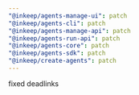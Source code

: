 ```yaml
---
"@inkeep/agents-manage-ui": patch
"@inkeep/agents-cli": patch
"@inkeep/agents-manage-api": patch
"@inkeep/agents-run-api": patch
"@inkeep/agents-core": patch
"@inkeep/agents-sdk": patch
"@inkeep/create-agents": patch
---
```


fixed deadlinks

